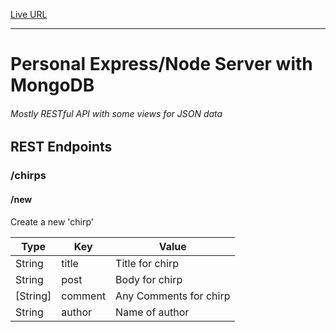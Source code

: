 [Live URL](https://tinybentley.herokuapp.com/ "Live")


---


# Personal Express/Node Server with MongoDB
###### Mostly RESTful API with some views for JSON data


## REST Endpoints


### /chirps

#### /new

Create a new 'chirp'

| Type | Key | Value |
|-----------------------------|----------------|----------|
| String                            |title          | Title for chirp
| String                           |post          | Body for chirp
| [String]                   |comment        | Any Comments for chirp
| String                        |author          |  Name of author
